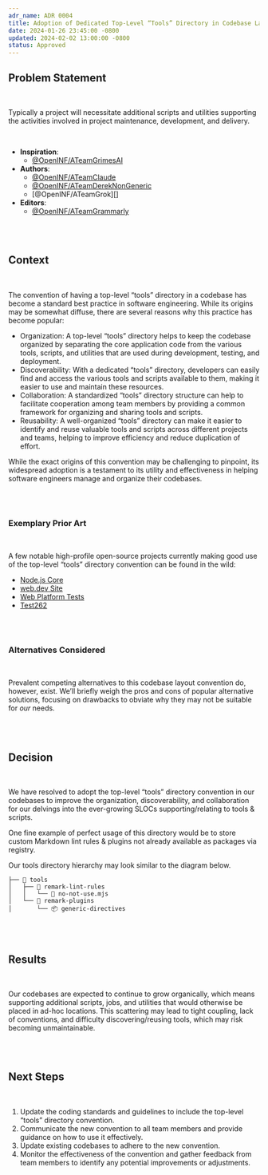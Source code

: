 ```yaml
---
adr_name: ADR 0004
title: Adoption of Dedicated Top-Level “Tools” Directory in Codebase Layouts
date: 2024-01-26 23:45:00 -0800
updated: 2024-02-02 13:00:00 -0800
status: Approved
---
```


## Problem Statement

<br />

Typically a project will necessitate additional scripts and utilities supporting
the activities involved in project maintenance, development, and delivery.

<br />

- **Inspiration**:
  - [@OpenINF/ATeamGrimesAI][]
- **Authors**:
  - [@OpenINF/ATeamClaude][]
  - [@OpenINF/ATeamDerekNonGeneric][]
  - [@OpenINF/ATeamGrok][]
- **Editors**:
  - [@OpenINF/ATeamGrammarly][]

<br /><br />

## Context

<br />

The convention of having a top-level “tools” directory in a codebase has become
a standard best practice in software engineering. While its origins may be
somewhat diffuse, there are several reasons why this practice has become
popular:

- Organization: A top-level “tools” directory helps to keep the codebase
  organized by separating the core application code from the various tools,
  scripts, and utilities that are used during development, testing, and
  deployment.
- Discoverability: With a dedicated “tools” directory, developers can easily
  find and access the various tools and scripts available to them, making it
  easier to use and maintain these resources.
- Collaboration: A standardized “tools” directory structure can help to
  facilitate cooperation among team members by providing a common framework for
  organizing and sharing tools and scripts.
- Reusability: A well-organized “tools” directory can make it easier to identify
  and reuse valuable tools and scripts across different projects and teams,
  helping to improve efficiency and reduce duplication of effort.

While the exact origins of this convention may be challenging to pinpoint, its
widespread adoption is a testament to its utility and effectiveness in helping
software engineers manage and organize their codebases.

<br /><br />

### Exemplary Prior Art

<br />

A few notable high-profile open-source projects currently making good use of the
top-level “tools” directory convention can be found in the wild:

- [Node.js Core][]
- [web.dev Site][]
- [Web Platform Tests][]
- [Test262][]

<br /><br />

### Alternatives Considered

<br />

Prevalent competing alternatives to this codebase layout convention do, however,
exist. We’ll briefly weigh the pros and cons of popular alternative solutions,
focusing on drawbacks to obviate why they may not be suitable for _our_ needs.

<!-- TODO(DerekNonGeneric): top-level scripts dir, build-system dir, etc.  -->

<br /><br />

## Decision

<br />

We have resolved to adopt the top-level “tools” directory convention in our
codebases to improve the organization, discoverability, and collaboration for
our delvings into the ever-growing SLOCs supporting/relating to tools & scripts.

One fine example of perfect usage of this directory would be to store custom
Markdown lint rules & plugins not already available as packages via registry.

Our tools directory hierarchy may look similar to the diagram below.

```dir
├── 📁 tools
│   ├── 📂 remark-lint-rules
│   │   └── 📜 no-not-use.mjs
│   └── 📂 remark-plugins
│       └── 📦 generic-directives
```

<br /><br />

## Results

<br />

Our codebases are expected to continue to grow organically, which means
supporting additional scripts, jobs, and utilities that would otherwise be
placed in ad-hoc locations. This scattering may lead to tight coupling, lack of
conventions, and difficulty discovering/reusing tools, which may risk becoming
unmaintainable.

<br /><br />

## Next Steps

<br />

1. Update the coding standards and guidelines to include the top-level “tools”
   directory convention.
1. Communicate the new convention to all team members and provide guidance on
   how to use it effectively.
1. Update existing codebases to adhere to the new convention.
1. Monitor the effectiveness of the convention and gather feedback from team
   members to identify any potential improvements or adjustments.

<br /><br />

<!-- LINK LABEL DEFINITIONS - START -->

<!-- Credits -->

[@OpenINF/ATeamClaude]:
  https://github.com/OpenINF/wg-a-team#ai-non-persons-roster
[@OpenINF/ATeamGrammarly]:
  https://github.com/OpenINF/wg-a-team#ai-non-persons-roster
[@OpenINF/ATeamGrimesAI]:
  https://github.com/OpenINF/wg-a-team#ai-non-persons-roster
[@OpenINF/ATeamDerekNonGeneric]:
  https://github.com/OpenINF/wg-a-team#persons-roster

<!-- Prior Art -->

[Node.js Core]: https://github.com/nodejs/node
[web.dev Site]: https://github.com/GoogleChrome/web.dev
[Web Platform Tests]: https://github.com/web-platform-tests/wpt
[Test262]: https://github.com/tc39/test262

<!-- LINK LABEL DEFINITIONS - END -->
